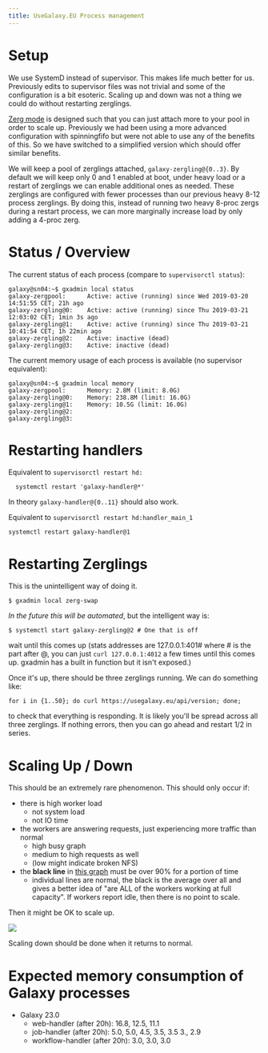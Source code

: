 ```yaml
---
title: UseGalaxy.EU Process management
---
```


# Setup

We use SystemD instead of supervisor. This makes life much better for us. Previously edits to supervisor files was not trivial and some of the configuration is a bit esoteric. Scaling up and down was not a thing we could do without restarting zerglings.

[Zerg mode](https://uwsgi-docs.readthedocs.io/en/latest/articles/TheArtOfGracefulReloading.html#zerg-mode) is designed such that you can just attach more to your pool in order to scale up. Previously we had been using a more advanced configuration with spinningfifo but were not able to use any of the benefits of this. So we have switched to a simplified version which should offer similar benefits.

We will keep a pool of zerglings attached, `galaxy-zergling@{0..3}`. By default we will keep only 0 and 1 enabled at boot, under heavy load or a restart of zerglings we can enable additional ones as needed. These zerglings are configured with fewer processes than our previous heavy 8-12 process zerglings. By doing this, instead of running two heavy 8-proc zergs during a restart process, we can more marginally increase load by only adding a 4-proc zerg.

# Status / Overview

The current status of each process (compare to `supervisorctl status`):

```
galaxy@sn04:~$ gxadmin local status
galaxy-zergpool:      Active: active (running) since Wed 2019-03-20 14:51:55 CET; 21h ago
galaxy-zergling@0:    Active: active (running) since Thu 2019-03-21 12:03:02 CET; 1min 3s ago
galaxy-zergling@1:    Active: active (running) since Thu 2019-03-21 10:41:54 CET; 1h 22min ago
galaxy-zergling@2:    Active: inactive (dead)
galaxy-zergling@3:    Active: inactive (dead)
```

The current memory usage of each process is available (no supervisor equivalent):

```console
galaxy@sn04:~$ gxadmin local memory
galaxy-zergpool:      Memory: 2.8M (limit: 8.0G)
galaxy-zergling@0:    Memory: 238.8M (limit: 16.0G)
galaxy-zergling@1:    Memory: 10.5G (limit: 16.0G)
galaxy-zergling@2:
galaxy-zergling@3:
```

# Restarting handlers

Equivalent to `supervisorctl restart hd:`

```console
  systemctl restart 'galaxy-handler@*'
```
In theory `galaxy-handler@{0..11}` should also work.

Equivalent to `supervisorctl restart hd:handler_main_1`

```console
systemctl restart galaxy-handler@1
```

# Restarting Zerglings

This is the unintelligent way of doing it.

```
$ gxadmin local zerg-swap
```

*In the future this will be automated*, but the intelligent way is:

```
$ systemctl start galaxy-zergling@2 # One that is off
```

wait until this comes up (stats addresses are 127.0.0.1:401# where # is the part after @, you can just `curl 127.0.0.1:4012` a few times until this comes up. gxadmin has a built in function but it isn't exposed.)

Once it's up, there should be three zerglings running. We can do something like:

```
for i in {1..50}; do curl https://usegalaxy.eu/api/version; done;
```

to check that everything is responding. It is likely you'll be spread across all three zerglings. If nothing errors, then you can go ahead and restart 1/2 in series.

# Scaling Up / Down

This should be an extremely rare phenomenon. This should only occur if:

- there is high worker load
	- not system load
	- not IO time
- the workers are answering requests, just experiencing more traffic than normal
	- high busy graph
	- medium to high requests as well
	- (low might indicate broken NFS)
- the **black line** in [this graph](https://stats.galaxyproject.eu/d/000000004/galaxy?refresh=5m&panelId=102&fullscreen&orgId=1&from=now-6h&to=now) must be over 90% for a portion of time
	- individual lines are normal, the black is the average over all and gives a better idea of "are ALL of the workers working at full capacity". If workers report idle, then there is no point to scale.

Then it might be OK to scale up.

![](./scale-up.png)

Scaling down should be done when it returns to normal.

# Expected memory consumption of Galaxy processes

* Galaxy 23.0
  *  web-handler (after 20h): 16.8, 12.5, 11.1
  *  job-handler (after 20h): 5.0, 5.0, 4.5, 3.5, 3.5 3., 2.9
  *  workflow-handler (after 20h): 3.0, 3.0, 3.0

